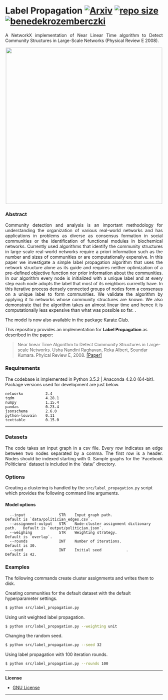 Label Propagation [![Arxiv](https://img.shields.io/badge/ArXiv-0709.2938-orange.svg)](https://arxiv.org/abs/0709.2938) [![repo size](https://img.shields.io/github/repo-size/benedekrozemberczki/LabelPropagation.svg)](https://github.com/benedekrozemberczki/LabelPropagation/archive/master.zip) [![benedekrozemberczki](https://img.shields.io/twitter/follow/benrozemberczki?style=social&logo=twitter)](https://twitter.com/intent/follow?screen_name=benrozemberczki)
================================
<p align="justify">
A NetworkX implementation of Near Linear Time algorithm to Detect Community Structures in Large-Scale Networks (Physical Review E 2008).
</p>
<p align="center">
  <img width="500" src="labelprop.png">
</p>

### Abstract

<p align="justify">
Community detection and analysis is an important methodology for understanding the organization of various real-world networks and has applications in problems as diverse as consensus formation in social communities or the identification of functional modules in biochemical networks. Currently used algorithms that identify the community structures in large-scale real-world networks require a priori information such as the number and sizes of communities or are computationally expensive. In this paper we investigate a simple label propagation algorithm that uses the network structure alone as its guide and requires neither optimization of a pre-defined objective function nor prior information about the communities. In our algorithm every node is initialized with a unique label and at every step each node adopts the label that most of its neighbors currently have. In this iterative process densely connected groups of nodes form a consensus on a unique label to form communities. We validate the algorithm by applying it to networks whose community structures are known. We also demonstrate that the algorithm takes an almost linear time and hence it is computationally less expensive than what was possible so far. .</p>

The model is now also available in the package [Karate Club](https://github.com/benedekrozemberczki/karateclub).

This repository provides an implementation for **Label Propagation** as described in the paper:

> Near linear Time Algorithm to Detect Community Structures in Large-scale Networks.
> Usha Nandini Raghavan, Reka Albert, Soundar Kumara.
> Phyical Review E, 2008.
> [[Paper]](https://arxiv.org/abs/0709.2938)


### Requirements
The codebase is implemented in Python 3.5.2 | Anaconda 4.2.0 (64-bit). Package versions used for development are just below.
```
networkx          2.4
tqdm              4.28.1
numpy             1.15.4
pandas            0.23.4
jsonschema        2.6.0
python-louvain    0.11
texttable         0.15.0
```

--------------------------------------------------------------------------------

### Datasets
<p align="justify">
The code takes an input graph in a csv file. Every row indicates an edge between two nodes separated by a comma. The first row is a header. Nodes should be indexed starting with 0. Sample graphs for the `Facebook Politicians` dataset is included in the  `data/` directory.</p>

### Options

Creating a clustering is handled by the `src/label_propagation.py` script which provides the following command line arguments.

#### Model options

```
  --input               STR    Input graph path.                          Default is `data/politician_edges.csv`.                                     
  --assignment-output   STR    Node-cluster assignment dictionary path.   Default is `output/politician.json`.
  --weighing            STR    Weighting strategy.                        Default is `overlap`.
  --rounds              INT    Number of iterations.                      Default is 30.
  --seed                INT    Initial seed           .                   Default is 42.
```

### Examples

The following commands create cluster assignments and writes them to disk.

Creating communities for the default dataset with the default hyperparameter settings.

```sh
$ python src/label_propagation.py
```
Using unit weighted label propagation.

```sh
$ python src/label_propagation.py --weighting unit
```

Changing the random seed.

```sh
$ python src/label_propagation.py --seed 32
```

Using label propagation with 100 iteration rounds.

```sh
$ python src/label_propagation.py --rounds 100
```
--------------------------------------------------------------------------------

**License**

- [GNU License](https://github.com/benedekrozemberczki/LabelPropagation/blob/master/LICENSE)

--------------------------------------------------------------------------------
